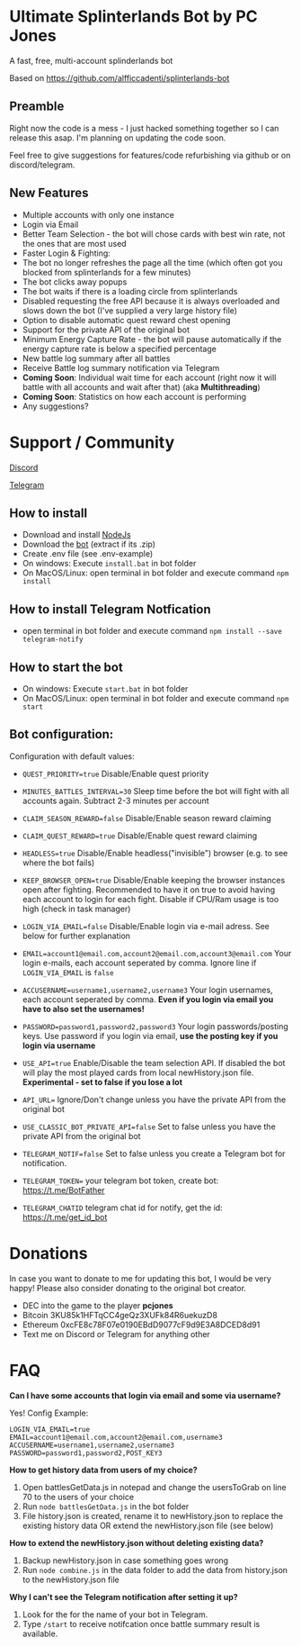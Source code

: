 # Ultimate Splinterlands Bot by PC Jones
A fast, free, multi-account splinderlands bot

Based on https://github.com/alfficcadenti/splinterlands-bot

## Preamble 
Right now the code is a mess - I just hacked something together so I can release this asap. I'm planning on updating the code soon. 

Feel free to give suggestions for features/code refurbishing via github or on discord/telegram.


## New Features
- Multiple accounts with only one instance
- Login via Email
- Better Team Selection - the bot will chose cards with best win rate, not the ones that are most used
- Faster Login & Fighting:
- The bot no longer refreshes the page all the time (which often got you blocked from splinterlands for a few minutes)
- The bot clicks away popups
- The bot waits if there is a loading circle from splinterlands
- Disabled requesting the free API because it is always overloaded and slows down the bot (I've supplied a very large history file)
- Option to disable automatic quest reward chest opening
- Support for the private API of the original bot
- Minimum Energy Capture Rate - the bot will pause automatically if the energy capture rate is below a specified percentage
- New battle log summary after all battles
- Receive Battle log summary notification via Telegram 
- **Coming Soon**: Individual wait time for each account (right now it will battle with all accounts and wait after that) (aka **Multithreading**)
- **Coming Soon**: Statistics on how each account is performing
- Any suggestions?

# Support / Community

[Discord](
https://discord.gg/hwSr7KNGs9)

[Telegram](https://t.me/ultimatesplinterlandsbot) 

## How to install
- Download and install [NodeJs](https://nodejs.org/it/download/)
- Download the [bot](https://github.com/PCJones/ultimate-splinterlands-bot/archive/refs/heads/master.zip) (extract if its .zip)
- Create .env file (see .env-example)
- On windows: Execute `install.bat` in bot folder
- On MacOS/Linux: open terminal in bot folder and execute command `npm install`

## How to install Telegram Notfication
- open terminal in bot folder and execute command `npm install --save telegram-notify`

## How to start the bot
- On windows: Execute `start.bat` in bot folder
- On MacOS/Linux: open terminal in bot folder and execute command `npm start`

## Bot configuration:

Configuration with default values:

- `QUEST_PRIORITY=true` Disable/Enable quest priority

- `MINUTES_BATTLES_INTERVAL=30` Sleep time before the bot will fight with all accounts again. Subtract 2-3 minutes per account

- `CLAIM_SEASON_REWARD=false` Disable/Enable season reward claiming

- `CLAIM_QUEST_REWARD=true` Disable/Enable quest reward claiming

- `HEADLESS=true` Disable/Enable headless("invisible") browser (e.g. to see where the bot fails)

- `KEEP_BROWSER_OPEN=true` Disable/Enable keeping the browser instances open after fighting. Recommended to have it on true to avoid having each account to login for each fight. Disable if CPU/Ram usage is too high (check in task manager)

- `LOGIN_VIA_EMAIL=false` Disable/Enable login via e-mail adress. See below for further explanation

- `EMAIL=account1@email.com,account2@email.com,account3@email.com` Your login e-mails, each account seperated by comma. Ignore line if `LOGIN_VIA_EMAIL` is `false`

- `ACCUSERNAME=username1,username2,username3` Your login usernames, each account seperated by comma. **Even if you login via email you have to also set the usernames!**

- `PASSWORD=password1,password2,password3` Your login passwords/posting keys. Use password if you login via email, **use the posting key if you login via username**

- `USE_API=true` Enable/Disable the team selection API. If disabled the bot will play the most played cards from local newHistory.json file. **Experimental - set to false if you lose a lot**

- `API_URL=` Ignore/Don't change unless you have the private API from the original bot

- `USE_CLASSIC_BOT_PRIVATE_API=false` Set to false unless you have the private API from the original bot

- `TELEGRAM_NOTIF=false` Set to false unless you create a Telegram bot for notification. 

- `TELEGRAM_TOKEN=` your telegram bot token, create bot: https://t.me/BotFather

- `TELEGRAM_CHATID` telegram chat id for notify, get the id: https://t.me/get_id_bot

# Donations

In case you want to donate to me for updating this bot, I would be very happy! Please also consider donating to the original bot creator.

- DEC into the game to the player **pcjones** 
- Bitcoin 3KU85k1HFTqCC4geQz3XUFk84R6uekuzD8
- Ethereum 0xcFE8c78F07e0190EBdD9077cF9d9E3A8DCED8d91 
- Text me on Discord or Telegram for anything other

# FAQ
**Can I have some accounts that login via email and some via username?**

Yes! Config Example:
```
LOGIN_VIA_EMAIL=true
EMAIL=account1@email.com,account2@email.com,username3
ACCUSERNAME=username1,username2,username3
PASSWORD=password1,password2,POST_KEY3
```

**How to get history data from users of my choice?**

1. Open battlesGetData.js in notepad and change the usersToGrab on line 70 to the users of your choice
2. Run `node battlesGetData.js` in the bot folder
3. File history.json is created, rename it to newHistory.json to replace the existing history data OR extend the newHistory.json file (see below)

**How to extend the newHistory.json without deleting existing data?**

1. Backup newHistory.json in case something goes wrong
2. Run `node combine.js` in the data folder to add the data from history.json to the newHistory.json file

**Why I can't see the Telegram notification after setting it up?**

1. Look for the for the name of your bot in Telegram. 
2. Type `/start` to receive notifcation once battle summary result is available. 
